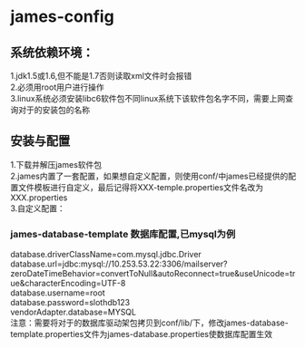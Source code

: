 james-config
============
## 系统依赖环境：
1.jdk1.5或1.6,但不能是1.7否则读取xml文件时会报错  
2.必须用root用户进行操作  
3.linux系统必须安装libc6软件包不同linux系统下该软件包名字不同，需要上网查询对于的安装包的名称    
## 安装与配置
1.下载并解压james软件包  
2.james内置了一套配置，如果想自定义配置，则使用conf/中james已经提供的配置文件模板进行自定义，最后记得将XXX-temple.properties文件名改为XXX.properties  
3.自定义配置：  
### james-database-template  数据库配置,已mysql为例  
    
  database.driverClassName=com.mysql.jdbc.Driver  
  database.url=jdbc:mysql://10.253.53.22:3306/mailserver?zeroDateTimeBehavior=convertToNull&autoReconnect=true&amp;useUnicode=true&amp;characterEncoding=UTF-8  
  database.username=root  
  database.password=slothdb123  
  vendorAdapter.database=MYSQL  
  注意：需要将对于的数据库驱动架包拷贝到conf/lib/下，修改james-database-template.properties文件为james-database.properties使数据库配置生效  
  
    
